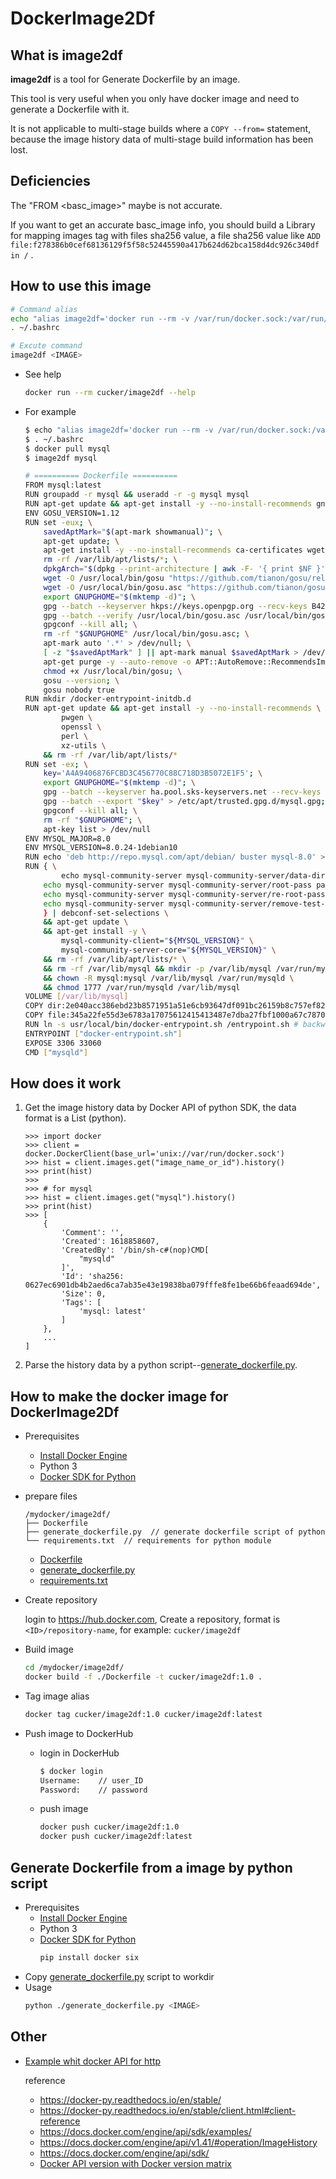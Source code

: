 # DockerImage2Df

## What is image2df
**image2df** is a tool for Generate Dockerfile by an image.

This tool is very useful when you only have docker image and need to generate a Dockerfile with it.

It is not applicable to multi-stage builds where a `COPY --from=` statement, because the image history data of multi-stage build information has been lost.

## Deficiencies
The "FROM \<basc_image>" maybe is not accurate.

If you want to get an accurate basc_image info, you should build a Library for mapping images tag with files sha256 value, a file sha256 value like `ADD file:f278386b0cef68136129f5f58c52445590a417b624d62bca158d4dc926c340df in /`  .

## How to use this image
```bash
# Command alias
echo "alias image2df='docker run --rm -v /var/run/docker.sock:/var/run/docker.sock cucker/image2df'" >> ~/.bashrc
. ~/.bashrc

# Excute command
image2df <IMAGE>
```

* See help
    ```bash
    docker run --rm cucker/image2df --help
    ```

* For example
    ```bash
    $ echo "alias image2df='docker run --rm -v /var/run/docker.sock:/var/run/docker.sock cucker/image2df'" >> ~/.bashrc
    $ . ~/.bashrc
    $ docker pull mysql
    $ image2df mysql

    # ========== Dockerfile ==========
    FROM mysql:latest
    RUN groupadd -r mysql && useradd -r -g mysql mysql
    RUN apt-get update && apt-get install -y --no-install-recommends gnupg dirmngr && rm -rf /var/lib/apt/lists/*
    ENV GOSU_VERSION=1.12
    RUN set -eux; \
        savedAptMark="$(apt-mark showmanual)"; \
        apt-get update; \
        apt-get install -y --no-install-recommends ca-certificates wget; \
        rm -rf /var/lib/apt/lists/*; \
        dpkgArch="$(dpkg --print-architecture | awk -F- '{ print $NF }')"; \
        wget -O /usr/local/bin/gosu "https://github.com/tianon/gosu/releases/download/$GOSU_VERSION/gosu-$dpkgArch"; \
        wget -O /usr/local/bin/gosu.asc "https://github.com/tianon/gosu/releases/download/$GOSU_VERSION/gosu-$dpkgArch.asc"; \
        export GNUPGHOME="$(mktemp -d)"; \
        gpg --batch --keyserver hkps://keys.openpgp.org --recv-keys B42F6819007F00F88E364FD4036A9C25BF357DD4; \
        gpg --batch --verify /usr/local/bin/gosu.asc /usr/local/bin/gosu; \
        gpgconf --kill all; \
        rm -rf "$GNUPGHOME" /usr/local/bin/gosu.asc; \
        apt-mark auto '.*' > /dev/null; \
        [ -z "$savedAptMark" ] || apt-mark manual $savedAptMark > /dev/null; \
        apt-get purge -y --auto-remove -o APT::AutoRemove::RecommendsImportant=false; \
        chmod +x /usr/local/bin/gosu; \
        gosu --version; \
        gosu nobody true
    RUN mkdir /docker-entrypoint-initdb.d
    RUN apt-get update && apt-get install -y --no-install-recommends \
            pwgen \
            openssl \
            perl \
            xz-utils \
        && rm -rf /var/lib/apt/lists/*
    RUN set -ex; \
        key='A4A9406876FCBD3C456770C88C718D3B5072E1F5'; \
        export GNUPGHOME="$(mktemp -d)"; \
        gpg --batch --keyserver ha.pool.sks-keyservers.net --recv-keys "$key"; \
        gpg --batch --export "$key" > /etc/apt/trusted.gpg.d/mysql.gpg; \
        gpgconf --kill all; \
        rm -rf "$GNUPGHOME"; \
        apt-key list > /dev/null
    ENV MYSQL_MAJOR=8.0
    ENV MYSQL_VERSION=8.0.24-1debian10
    RUN echo 'deb http://repo.mysql.com/apt/debian/ buster mysql-8.0' > /etc/apt/sources.list.d/mysql.list
    RUN { \
            echo mysql-community-server mysql-community-server/data-dir select ''; \
        echo mysql-community-server mysql-community-server/root-pass password ''; \
        echo mysql-community-server mysql-community-server/re-root-pass password ''; \
        echo mysql-community-server mysql-community-server/remove-test-db select false; \
        } | debconf-set-selections \
        && apt-get update \
        && apt-get install -y \
            mysql-community-client="${MYSQL_VERSION}" \
            mysql-community-server-core="${MYSQL_VERSION}" \
        && rm -rf /var/lib/apt/lists/* \
        && rm -rf /var/lib/mysql && mkdir -p /var/lib/mysql /var/run/mysqld \
        && chown -R mysql:mysql /var/lib/mysql /var/run/mysqld \
        && chmod 1777 /var/run/mysqld /var/lib/mysql
    VOLUME [/var/lib/mysql]
    COPY dir:2e040acc386ebd23b8571951a51e6cb93647df091bc26159b8c757ef82b3fcda in /etc/mysql/
    COPY file:345a22fe55d3e6783a17075612415413487e7dba27fbf1000a67c7870364b739 in /usr/local/bin/
    RUN ln -s usr/local/bin/docker-entrypoint.sh /entrypoint.sh # backwards compat
    ENTRYPOINT ["docker-entrypoint.sh"]
    EXPOSE 3306 33060
    CMD ["mysqld"]
    ```

## How does it work
1. Get the image history data by Docker API of python SDK, the data format is a List (python).
    ```
    >>> import docker
    >>> client = docker.DockerClient(base_url='unix://var/run/docker.sock')
    >>> hist = client.images.get("image_name_or_id").history()
    >>> print(hist)
    >>> 
    >>> # for mysql 
    >>> hist = client.images.get("mysql").history()
    >>> print(hist)
    >>> [
        {
            'Comment': '',
            'Created': 1618858607,
            'CreatedBy': '/bin/sh-c#(nop)CMD[
                "mysqld"
            ]',
            'Id': 'sha256: 0627ec6901db4b2aed6ca7ab35e43e19838ba079fffe8fe1be66b6feaad694de',
            'Size': 0,
            'Tags': [
                'mysql: latest'
            ]
        },
        ...
    ]
    ```
2. Parse the history data by a python script--[generate_dockerfile.py](py/generate_dockerfile.py).

## How to make the docker image for DockerImage2Df 
* Prerequisites
    * [Install Docker Engine](https://docs.docker.com/engine/install/)
    * Python 3
    * [Docker SDK for Python](https://docker-py.readthedocs.io/en/stable/)
    

* prepare files
    ```text
    /mydocker/image2df/
    ├── Dockerfile
    ├── generate_dockerfile.py  // generate dockerfile script of python
    └── requirements.txt  // requirements for python module
    ```
    * [Dockerfile](docker/Dockerfile)
    * [generate_dockerfile.py](py/generate_dockerfile.py)
    * [requirements.txt](py/generate_dockerfile.py)

* Create repository
    
    login to https://hub.docker.com, Create a repository, format is `<ID>/repository-name`, for example: `cucker/image2df`
    
* Build image
    ```bash
    cd /mydocker/image2df/
    docker build -f ./Dockerfile -t cucker/image2df:1.0 .
    ```
* Tag image alias
    ```bash
    docker tag cucker/image2df:1.0 cucker/image2df:latest
    ```
* Push image to DockerHub
    * login in DockerHub
        ```bash
        $ docker login  
        Username:    // user_ID
        Password:    // password
        ```
    
    * push image
        ```bash
        docker push cucker/image2df:1.0
        docker push cucker/image2df:latest
        ```

## Generate Dockerfile from a image by python script
* Prerequisites
    * [Install Docker Engine](https://docs.docker.com/engine/install/)
    * Python 3
    * [Docker SDK for Python](https://docker-py.readthedocs.io/en/stable/)
        ```bash
        pip install docker six
        ```
* Copy [generate_dockerfile.py](py/generate_dockerfile.py) script to workdir
* Usage
    ```bash
    python ./generate_dockerfile.py <IMAGE>
    ```

## Other
* [Example whit docker API for http](doc/api_for_http_test.md)

    reference
    * https://docker-py.readthedocs.io/en/stable/
    * https://docker-py.readthedocs.io/en/stable/client.html#client-reference
    * https://docs.docker.com/engine/api/sdk/examples/
    * https://docs.docker.com/engine/api/v1.41/#operation/ImageHistory
    * https://docs.docker.com/engine/api/sdk/
    * [Docker API version with Docker version matrix](https://docs.docker.com/engine/api/#api-version-matrix)

